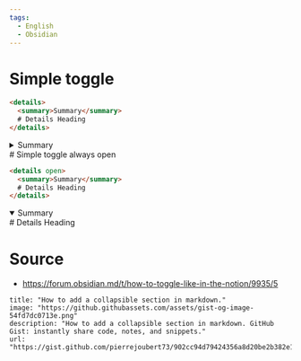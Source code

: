 ```yaml
---
tags:
  - English
  - Obsidian
---
```

# Simple toggle
```html
<details>
  <summary>Summary</summary>
  # Details Heading
</details>
```
<details>
  <summary>Summary</summary>
  # Details Heading
</details>
# Simple toggle always open

```html
<details open>
  <summary>Summary</summary>
  # Details Heading
</details>
```
<details open>
  <summary>Summary</summary>
  # Details Heading
</details>

# Source
- https://forum.obsidian.md/t/how-to-toggle-like-in-the-notion/9935/5
```embed
title: "How to add a collapsible section in markdown."
image: "https://github.githubassets.com/assets/gist-og-image-54fd7dc0713e.png"
description: "How to add a collapsible section in markdown. GitHub Gist: instantly share code, notes, and snippets."
url: "https://gist.github.com/pierrejoubert73/902cc94d79424356a8d20be2b382e1ab"
```
